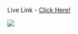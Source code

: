 <p>Live Link - <a href='https://barbaadi-project.netlify.app/'>Click Here!</a></P>

<img src='https://i.postimg.cc/QMsFnq6x/image.png'/>
